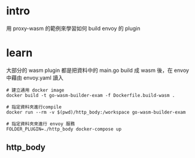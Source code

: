 # intro
用 proxy-wasm 的範例來學習如何 build envoy 的 plugin

# learn
大部分的 wasm plugin 都是把資料中的 main.go build 成 wasm 後，在 envoy 中藉由 envoy.yaml 讀入
```shell
# 建立通用 docker image
docker build -t go-wasm-builder-exam -f Dockerfile.build-wasm .

# 指定資料夾進行compile
docker run --rm -v $(pwd)/http_body:/workspace go-wasm-builder-exam

# 指定資料夾來進行 envoy 服務
FOLDER_PLUGIN=./http_body docker-compose up
```

## http_body
